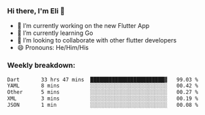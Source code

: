### Hi there, I'm Eli 👋
- 🔭 I’m currently working on the new Flutter App
- 🌱 I’m currently learning Go
- 🦄 I’m looking to collaborate with other flutter developers
- 😄 Pronouns: He/Him/His

### Weekly breakdown:
<!--START_SECTION:waka-->

```txt
Dart       33 hrs 47 mins  ████████████████████████▓   99.03 %
YAML       8 mins          ░░░░░░░░░░░░░░░░░░░░░░░░░   00.42 %
Other      5 mins          ░░░░░░░░░░░░░░░░░░░░░░░░░   00.27 %
XML        3 mins          ░░░░░░░░░░░░░░░░░░░░░░░░░   00.19 %
JSON       1 min           ░░░░░░░░░░░░░░░░░░░░░░░░░   00.08 %
```

<!--END_SECTION:waka-->
